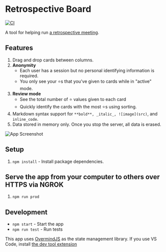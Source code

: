 # Retrospective Board

[![CI](https://github.com/joekrump/retro-board/actions/workflows/main.yml/badge.svg)](https://github.com/joekrump/retro-board/actions/workflows/main.yml)

A tool for helping run [a retrospective meeting](https://www.softwaretestinghelp.com/agile-retrospective-meetings/).

## Features

1. Drag and drop cards between columns.
2. **Anonymity**
   - Each user has a session but no personal identifying information is required.
   - You only see your ⭐️s that you've given to cards while in "active" mode.
3. **Review mode**
   - See the total number of ⭐️ values given to each card
   - Quickly identify the cards with the most ⭐️s using sorting.
4. Markdown syntax support for `**bold**, _italic_, ![image](src)`, and `inline_code`.
5. Data stored in memory only. Once you stop the server, all data is erased.

![App Screenshot](https://user-images.githubusercontent.com/3317231/107178416-f57cd600-6988-11eb-884e-fff71f8c9e79.png)


## Setup

1. `npm install` - Install package dependencies.

## Serve the app from your computer to others over HTTPS via NGROK

1. `npm run prod`

## Development

- `npm start` - Start the app
- `npm run test` - Run tests

This app uses [OvermindJS](https://overmindjs.org/) as the state management library. If you use VS Code, install [the dev tool extension](https://marketplace.visualstudio.com/items?itemName=christianalfoni.overmind-devtools-vscode)
